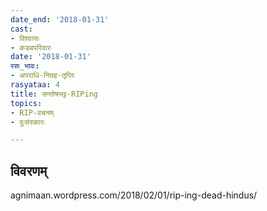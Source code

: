 ```yaml
---
date_end: '2018-01-31'
cast:
- विश्वासः
- कडबपरिवारः
date: '2018-01-31'
रसः_भावः:
- अपराधि-निग्रह-तृप्तिः
rasyataa: 4
title: सन्तोषभट्ट-RIPing
topics:
- RIP-वचनम्
- दुःसंस्कारः

---
```


## विवरणम्
agnimaan.wordpress.com/2018/02/01/rip-ing-dead-hindus/

